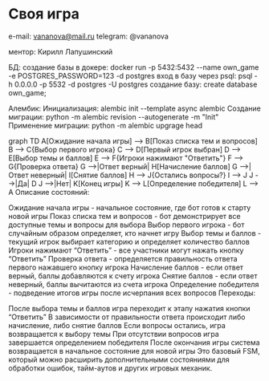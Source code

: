 # Своя игра

e-mail: vananova@mail.ru
telegram: @vananova

ментор: Кирилл Лапушинский


БД:
создание базы в докере:
docker run -p 5432:5432 --name own_game -e POSTGRES_PASSWORD=123 -d postgres
вход в базу через psql:
psql -h 0.0.0.0 -p 5532 -d postgres -U postgres
создание базу:
create database own_game;

Алембик:
Инициализация:
alembic init --template async alembic
Создание миграции:
python -m alembic revision --autogenerate -m "Init" 
Применение миграции:
python -m alembic upgrage head



graph TD
    A[Ожидание начала игры] --> B[Показ списка тем и вопросов]
    B --> C{Выбор первого игрока}
    C --> D[Первый игрок выбран]
    D --> E[Выбор темы и баллов]
    E --> F{Игроки нажимают "Ответить"}
    F --> G{Проверка ответа}
    G -->|Ответ верный| H[Начисление баллов]
    G -->|Ответ неверный| I[Снятие баллов]
    H --> J{Остались вопросы?}
    I --> J
    J -->|Да| D
    J -->|Нет| K[Конец игры]
    K --> L[Определение победителя]
    L --> A
Описание состояний:

Ожидание начала игры - начальное состояние, где бот готов к старту новой игры
Показ списка тем и вопросов - бот демонстрирует все доступные темы и вопросы для выбора
Выбор первого игрока - бот случайным образом определяет, кто начнет игру
Выбор темы и баллов - текущий игрок выбирает категорию и определяет количество баллов
Игроки нажимают “Ответить” - все участники могут нажать кнопку “Ответить”
Проверка ответа - определяется правильность ответа первого нажавшего кнопку игрока
Начисление баллов - если ответ верный, баллы добавляются к счету игрока
Снятие баллов - если ответ неверный, баллы вычитаются из счета игрока
Определение победителя - подведение итогов игры после исчерпания всех вопросов
Переходы:

После выбора темы и баллов игра переходит к этапу нажатия кнопки “Ответить”
В зависимости от правильности ответа происходит либо начисление, либо снятие баллов
Если вопросы остались, игра возвращается к выбору темы
При отсутствии вопросов игра завершается определением победителя
После окончания игры система возвращается в начальное состояние для новой игры
Это базовый FSM, который можно расширить дополнительными состояниями для обработки ошибок, тайм-аутов и других игровых механик.